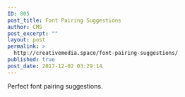 ```yaml
---
ID: 805
post_title: Font Pairing Suggestions
author: CMS
post_excerpt: ""
layout: post
permalink: >
  http://creativemedia.space/font-pairing-suggestions/
published: true
post_date: 2017-12-02 03:29:14
---
```

Perfect font pairing suggestions.